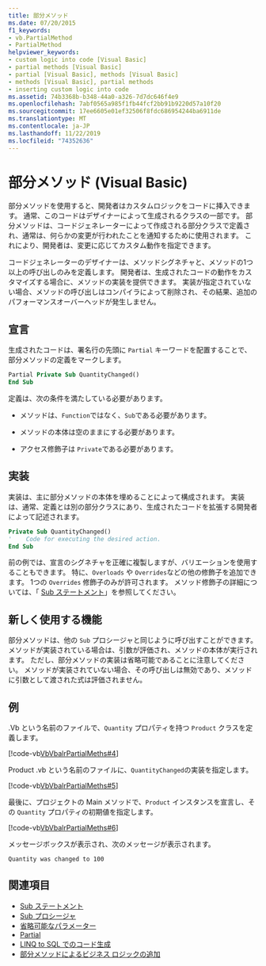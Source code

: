 ```yaml
---
title: 部分メソッド
ms.date: 07/20/2015
f1_keywords:
- vb.PartialMethod
- PartialMethod
helpviewer_keywords:
- custom logic into code [Visual Basic]
- partial methods [Visual Basic]
- partial [Visual Basic], methods [Visual Basic]
- methods [Visual Basic], partial methods
- inserting custom logic into code
ms.assetid: 74b3368b-b348-44a0-a326-7d7dc646f4e9
ms.openlocfilehash: 7abf0565a985f1fb44fcf2bb91b9220d57a10f20
ms.sourcegitcommit: 17ee6605e01ef32506f8fdc686954244ba6911de
ms.translationtype: MT
ms.contentlocale: ja-JP
ms.lasthandoff: 11/22/2019
ms.locfileid: "74352636"
---
```

# <a name="partial-methods-visual-basic"></a>部分メソッド (Visual Basic)
部分メソッドを使用すると、開発者はカスタムロジックをコードに挿入できます。 通常、このコードはデザイナーによって生成されるクラスの一部です。 部分メソッドは、コードジェネレーターによって作成される部分クラスで定義され、通常は、何らかの変更が行われたことを通知するために使用されます。 これにより、開発者は、変更に応じてカスタム動作を指定できます。  
  
 コードジェネレーターのデザイナーは、メソッドシグネチャと、メソッドの1つ以上の呼び出しのみを定義します。 開発者は、生成されたコードの動作をカスタマイズする場合に、メソッドの実装を提供できます。 実装が指定されていない場合、メソッドの呼び出しはコンパイラによって削除され、その結果、追加のパフォーマンスオーバーヘッドが発生しません。  
  
## <a name="declaration"></a>宣言  
 生成されたコードは、署名行の先頭に `Partial` キーワードを配置することで、部分メソッドの定義をマークします。  
  
```vb  
Partial Private Sub QuantityChanged()  
End Sub  
```  
  
 定義は、次の条件を満たしている必要があります。  
  
- メソッドは、`Function`ではなく、`Sub`である必要があります。  
  
- メソッドの本体は空のままにする必要があります。  
  
- アクセス修飾子は `Private`である必要があります。  
  
## <a name="implementation"></a>実装  
 実装は、主に部分メソッドの本体を埋めることによって構成されます。 実装は、通常、定義とは別の部分クラスにあり、生成されたコードを拡張する開発者によって記述されます。  
  
```vb  
Private Sub QuantityChanged()  
'    Code for executing the desired action.  
End Sub  
```  
  
 前の例では、宣言のシグネチャを正確に複製しますが、バリエーションを使用することもできます。 特に、`Overloads` や `Overrides`などの他の修飾子を追加できます。 1つの `Overrides` 修飾子のみが許可されます。 メソッド修飾子の詳細については、「 [Sub ステートメント](../../../../visual-basic/language-reference/statements/sub-statement.md)」を参照してください。  
  
## <a name="use"></a>新しく使用する機能  
 部分メソッドは、他の `Sub` プロシージャと同じように呼び出すことができます。 メソッドが実装されている場合は、引数が評価され、メソッドの本体が実行されます。 ただし、部分メソッドの実装は省略可能であることに注意してください。 メソッドが実装されていない場合、その呼び出しは無効であり、メソッドに引数として渡された式は評価されません。  
  
## <a name="example"></a>例  
 .Vb という名前のファイルで、`Quantity` プロパティを持つ `Product` クラスを定義します。  
  
 [!code-vb[VbVbalrPartialMeths#4](~/samples/snippets/visualbasic/VS_Snippets_VBCSharp/VbVbalrPartialMeths/VB/Class1.vb#4)]  
  
 Product .vb という名前のファイルに、`QuantityChanged`の実装を指定します。  
  
 [!code-vb[VbVbalrPartialMeths#5](~/samples/snippets/visualbasic/VS_Snippets_VBCSharp/VbVbalrPartialMeths/VB/Class1.vb#5)]  
  
 最後に、プロジェクトの Main メソッドで、`Product` インスタンスを宣言し、その `Quantity` プロパティの初期値を指定します。  
  
 [!code-vb[VbVbalrPartialMeths#6](~/samples/snippets/visualbasic/VS_Snippets_VBCSharp/VbVbalrPartialMeths/VB/Class1.vb#6)]  
  
 メッセージボックスが表示され、次のメッセージが表示されます。  
  
 `Quantity was changed to 100`  
  
## <a name="see-also"></a>関連項目

- [Sub ステートメント](../../../../visual-basic/language-reference/statements/sub-statement.md)
- [Sub プロシージャ](./sub-procedures.md)
- [省略可能なパラメーター](./optional-parameters.md)
- [Partial](../../../../visual-basic/language-reference/modifiers/partial.md)
- [LINQ to SQL でのコード生成](../../../../framework/data/adonet/sql/linq/code-generation-in-linq-to-sql.md)
- [部分メソッドによるビジネス ロジックの追加](../../../../framework/data/adonet/sql/linq/adding-business-logic-by-using-partial-methods.md)
